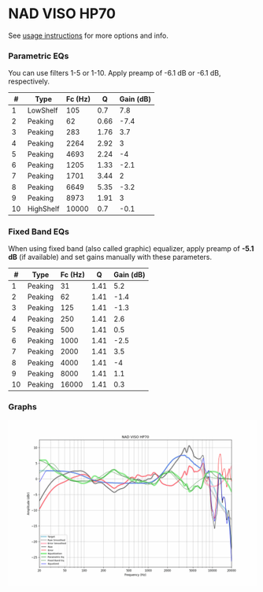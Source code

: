 # NAD VISO HP70
See [usage instructions](https://github.com/jaakkopasanen/AutoEq#usage) for more options and info.

### Parametric EQs
You can use filters 1-5 or 1-10. Apply preamp of -6.1 dB or -6.1 dB, respectively.

|   # | Type      |   Fc (Hz) |    Q |   Gain (dB) |
|-----|-----------|-----------|------|-------------|
|   1 | LowShelf  |       105 | 0.7  |         7.8 |
|   2 | Peaking   |        62 | 0.66 |        -7.4 |
|   3 | Peaking   |       283 | 1.76 |         3.7 |
|   4 | Peaking   |      2264 | 2.92 |         3   |
|   5 | Peaking   |      4693 | 2.24 |        -4   |
|   6 | Peaking   |      1205 | 1.33 |        -2.1 |
|   7 | Peaking   |      1701 | 3.44 |         2   |
|   8 | Peaking   |      6649 | 5.35 |        -3.2 |
|   9 | Peaking   |      8973 | 1.91 |         3   |
|  10 | HighShelf |     10000 | 0.7  |        -0.1 |

### Fixed Band EQs
When using fixed band (also called graphic) equalizer, apply preamp of **-5.1 dB** (if available) and set gains manually with these parameters.

|   # | Type    |   Fc (Hz) |    Q |   Gain (dB) |
|-----|---------|-----------|------|-------------|
|   1 | Peaking |        31 | 1.41 |         5.2 |
|   2 | Peaking |        62 | 1.41 |        -1.4 |
|   3 | Peaking |       125 | 1.41 |        -1.3 |
|   4 | Peaking |       250 | 1.41 |         2.6 |
|   5 | Peaking |       500 | 1.41 |         0.5 |
|   6 | Peaking |      1000 | 1.41 |        -2.5 |
|   7 | Peaking |      2000 | 1.41 |         3.5 |
|   8 | Peaking |      4000 | 1.41 |        -4   |
|   9 | Peaking |      8000 | 1.41 |         1.1 |
|  10 | Peaking |     16000 | 1.41 |         0.3 |

### Graphs
![](./NAD%20VISO%20HP70.png)
